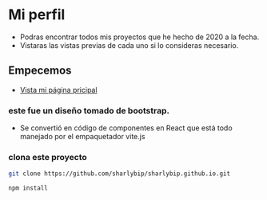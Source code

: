 # Mi perfil 
- Podras encontrar todos mis proyectos que he hecho de 2020 a la fecha.
- Vistaras las vistas previas de cada uno si lo consideras necesario.
## Empecemos 
- [Vista mi página pricipal ](https://sharlybip.github.io)
### este fue un diseño tomado de bootstrap.
- Se convertió en código de componentes en React que está todo manejado por el empaquetador vite.js 

### clona  este proyecto 
```bash
git clone https://github.com/sharlybip/sharlybip.github.io.git

npm install

```